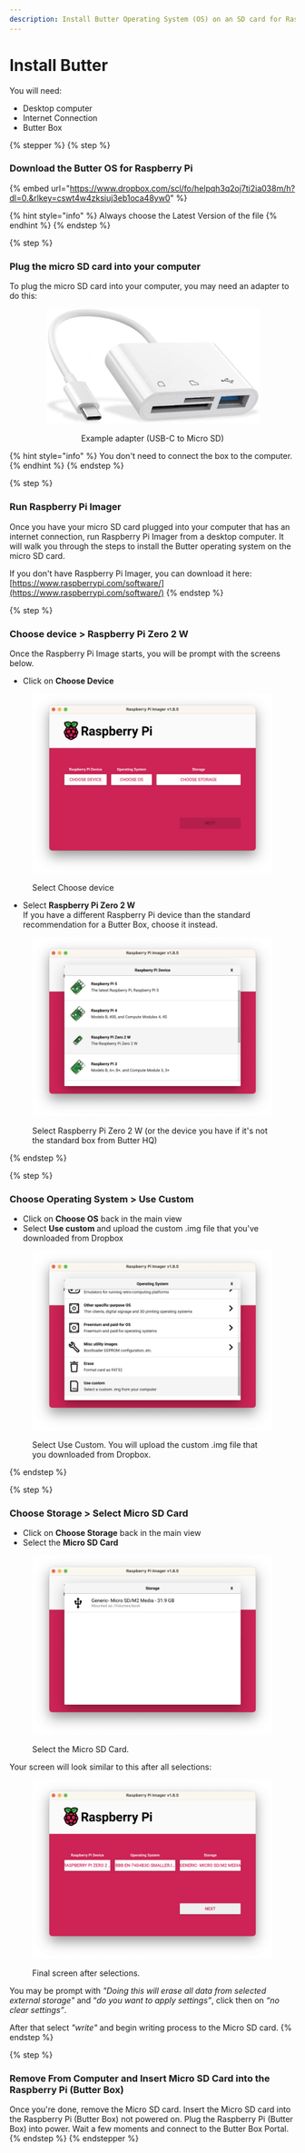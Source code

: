 ```yaml
---
description: Install Butter Operating System (OS) on an SD card for Raspberry Pi
---
```


# Install Butter

You will need:

* Desktop computer
* Internet Connection
* Butter Box

{% stepper %}
{% step %}
### Download the Butter OS for Raspberry Pi&#x20;

{% embed url="https://www.dropbox.com/scl/fo/helpqh3q2oj7ti2ia038m/h?dl=0.&rlkey=cswt4w4zksiuj3eb1oca48yw0" %}

{% hint style="info" %}
Always choose the Latest Version of the file
{% endhint %}
{% endstep %}

{% step %}
### Plug the micro SD card into your computer

To plug the micro SD card into your computer, you may need an adapter to do this:

<div align="center"><figure><img src="../../.gitbook/assets/image.png" alt="" width="375"><figcaption><p>Example adapter (USB-C to Micro SD)</p></figcaption></figure></div>

{% hint style="info" %}
You don't need to connect the box to the computer.
{% endhint %}
{% endstep %}

{% step %}
### Run Raspberry Pi Imager&#x20;

Once you have your micro SD card plugged into your computer that has an internet connection, run Raspberry Pi Imager from a desktop computer. It will walk you through the steps to install the Butter operating system on the micro SD card.&#x20;

If you don't have Raspberry Pi Imager, you can download it here: [https://www.raspberrypi.com/software/](https://www.raspberrypi.com/software/)
{% endstep %}

{% step %}
### Choose device > **Raspberry Pi Zero 2 W**

Once the Raspberry Pi Image starts, you will be prompt with the screens below.&#x20;

* Click on **Choose Device**

<figure><img src="../../.gitbook/assets/Screenshot 2024-04-15 at 11.20.32 AM.png" alt=""><figcaption><p>Select Choose device</p></figcaption></figure>

* Select **Raspberry Pi Zero 2 W**\
  If you have a different Raspberry Pi device than the standard recommendation for a Butter Box, choose it instead.

<figure><img src="../../.gitbook/assets/Screenshot 2024-04-15 at 11.21.03 AM.png" alt=""><figcaption><p>Select Raspberry Pi Zero 2 W (or the device you have if it's not the standard box from Butter HQ)</p></figcaption></figure>
{% endstep %}

{% step %}
### Choose Operating System > Use Custom

* Click on **Choose OS** back in the main view
* Select **Use custom** and upload the custom .img file that you've downloaded from Dropbox

<figure><img src="../../.gitbook/assets/Screenshot 2024-04-15 at 11.22.49 AM.png" alt=""><figcaption><p>Select Use Custom. You will upload the custom .img file that you downloaded from Dropbox.</p></figcaption></figure>
{% endstep %}

{% step %}
### Choose Storage > Select Micro SD Card

* Click on **Choose Storage** back in the main view
* Select the **Micro SD Card**

<figure><img src="../../.gitbook/assets/Screenshot 2024-04-15 at 1.05.26 PM.png" alt=""><figcaption><p>Select the Micro SD Card.</p></figcaption></figure>

Your screen will look similar to this after all selections:

<figure><img src="../../.gitbook/assets/Screenshot 2024-04-15 at 1.05.07 PM.png" alt=""><figcaption><p>Final screen after selections.</p></figcaption></figure>

You may be prompt with _"Doing this will erase all data from selected external storage"_ and “_do you want to apply settings”_, click then on _“no clear settings”_.

After that select _"write"_ and begin writing process to the Micro SD card.
{% endstep %}

{% step %}
### Remove From Computer and Insert Micro SD Card into the Raspberry Pi (Butter Box)

Once you're done, remove the Micro SD card. Insert the Micro SD card into the Raspberry Pi (Butter Box) not powered on. Plug the Raspberry Pi (Butter Box) into power. Wait a few moments and connect to the Butter Box Portal.
{% endstep %}
{% endstepper %}
